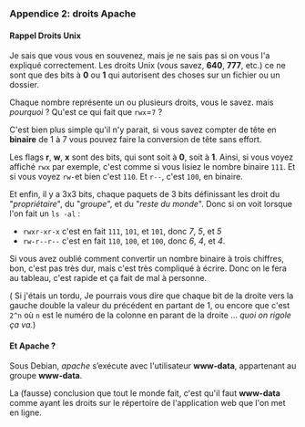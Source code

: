 ### Appendice 2: droits Apache
#### Rappel Droits Unix
Je sais que vous vous en souvenez, mais je ne sais pas si on vous l'a expliqué correctement. Les droits Unix (vous savez, **640**, **777**, etc.) ce ne sont que des bits à **0** ou **1** qui autorisent des choses sur un fichier ou un dossier.

Chaque nombre représente un ou plusieurs droits, vous le savez. mais _pourquoi_ ? Qu'est ce qui fait que `rwx`=`7` ?

C'est bien plus simple qu'il n'y parait, si vous savez compter de tête en **binaire** de 1 à 7 vous pouvez faire la conversion de tête sans effort.

Les flags **r**, **w**, **x** sont des bits, qui sont soit à **0**, soit à **1**. Ainsi, si vous voyez affiché `rwx` par exemple, c'est comme si vous lisiez le nombre binaire `111`.  Et si vous voyez `rw-`et bien c'est `110`. Et `r--`, c'est `100`, en binaire.

Et enfin, il y a 3x3 bits, chaque paquets de 3 bits définissant les droit du "_propriétaire_", du "_groupe_", et du "_reste du monde_". Donc si on voit lorsque l'on fait un `ls -al` :
 - `rwxr-xr-x` c'est en fait `111`, `101`, et `101`, donc _7_, _5_, et _5_
 - `rw-r--r--` c'est en fait `110`, `100`, et `100`, donc _6_, _4_, et _4_.

Si vous avez oublié comment convertir un nombre binaire à trois chiffres, bon, c'est pas très dur, mais c'est très compliqué à écrire. Donc on le fera au tableau, c'est rapide et ça fait de mal à personne.

( Si j'étais un tordu, Je pourrais vous dire que chaque bit de la droite vers la gauche double la valeur du précédent en partant de 1, ou encore que c'est `2^n` où `n` est le numéro de la colonne en parant de la droite ... _quoi on rigole ça va._)
#### Et Apache ?
Sous Debian, _apache_ s’exécute avec l'utilisateur **www-data**, appartenant au groupe **www-data**.

La (fausse) conclusion que tout le monde fait, c'est qu'il faut **www-data** comme ayant les droits sur le répertoire de l'application web que l'on met en ligne. 



